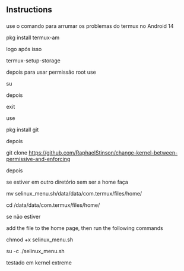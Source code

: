 <h2 align="left">Instructions</h2>

###

use o comando para arrumar os problemas do termux no Android 14

pkg install termux-am

logo após isso 

termux-setup-storage

depois para usar permissão root use

su
 
depois

exit

use

pkg install git

depois 

git clone https://github.com/RaphaelStinson/change-kernel-between-permissive-and-enforcing

depois

se estiver em outro diretório sem ser a home faça

mv selinux_menu.sh/data/data/com.termux/files/home/

cd /data/data/com.termux/files/home/

se não estiver

add the file to the home page, then run the following commands 

chmod +x selinux_menu.sh

su -c ./selinux_menu.sh

testado em kernel extreme 
